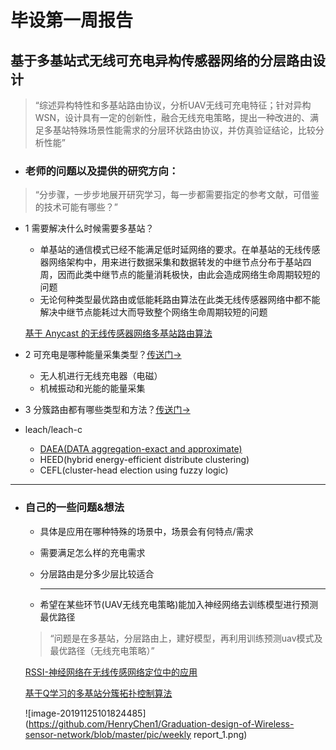 # 毕设第一周报告

## **基于多基站式无线可充电异构传感器网络的分层路由设计**

> “综述异构特性和多基站路由协议，分析UAV无线可充电特征；针对异构WSN，设计具有一定的创新性，融合无线充电策略，提出一种改进的、满足多基站特殊场景性能需求的分层环状路由协议，并仿真验证结论，比较分析性能”

-  ### **老师的问题以及提供的研究方向：**

>“分步骤，一步步地展开研究学习，每一步都需要指定的参考文献，可借鉴的技术可能有哪些？”

- 1 需要解决什么时候需要多基站？

  - 单基站的通信模式已经不能满足低时延网络的要求。在单基站的无线传感器网络架构中，用来进行数据采集和数据转发的中继节点分布于基站四周，因而此类中继节点的能量消耗极快，由此会造成网络生命周期较短的问题
  - 无论何种类型最优路由或低能耗路由算法在此类无线传感器网络中都不能解决中继节点能耗过大而导致整个网络生命周期较短的问题
  
  [基于 Anycast 的无线传感器网络多基站路由算法]( [https://github.com/HenryChen1/Graduation-design-of-Wireless-sensor-network/blob/master/reference/%E5%9F%BA%E4%BA%8EAnycast%E7%9A%84%E6%97%A0%E7%BA%BF%E4%BC%A0%E6%84%9F%E5%99%A8%E7%BD%91%E7%BB%9C%E5%A4%9A%E5%9F%BA%E7%AB%99%E8%B7%AF%E7%94%B1%E7%AE%97%E6%B3%95_%E6%9E%97%E6%B5%B7%E5%B3%B0.pdf](https://github.com/HenryChen1/Graduation-design-of-Wireless-sensor-network/blob/master/reference/基于Anycast的无线传感器网络多基站路由算法_林海峰.pdf) )


- 2 可充电是哪种能量采集类型？[传送门->]( https://wenku.baidu.com/view/d3d2fda4f524ccbff12184c8.html )

  - 无人机进行无线充电器（电磁）
  - 机械振动和光能的能量采集


- 3 分簇路由都有哪些类型和方法？[传送门->]( https://blog.csdn.net/bbs375/article/details/52057553)
- leach/leach-c
  - [DAEA(DATA aggregation-exact and approximate)]( https://wenku.baidu.com/view/33986a5478563c1ec5da50e2524de518964bd3d3.html )
  - HEED(hybrid energy-efficient distribute clustering)
  - CEFL(cluster-head election using fuzzy logic) 

---

- ### 自己的一些问题&想法
  
  - 具体是应用在哪种特殊的场景中，场景会有何特点/需求
  
  - 需要满足怎么样的充电需求

  - 分层路由是分多少层比较适合
  
    ---
  
    
  
  
  - 希望在某些环节(UAV无线充电策略)能加入神经网络去训练模型进行预测最优路径
  
  > “问题是在多基站，分层路由上，建好模型，再利用训练预测uav模式及最优路径（无线充电策略）”
  
  [RSSI-神经网络在无线传感网络定位中的应用]( [https://github.com/HenryChen1/Graduation-design-of-Wireless-sensor-network/blob/master/reference/RSSI-%E7%A5%9E%E7%BB%8F%E7%BD%91%E7%BB%9C%E5%9C%A8%E6%97%A0%E7%BA%BF%E4%BC%A0%E6%84%9F%E7%BD%91%E7%BB%9C%E5%AE%9A%E4%BD%8D%E4%B8%AD%E7%9A%84%E5%BA%94%E7%94%A8.pdf](https://github.com/HenryChen1/Graduation-design-of-Wireless-sensor-network/blob/master/reference/RSSI-神经网络在无线传感网络定位中的应用.pdf) )
  
  [基于Q学习的多基站分簇拓扑控制算法]( [https://github.com/HenryChen1/Graduation-design-of-Wireless-sensor-network/blob/master/reference/%E5%9F%BA%E4%BA%8EQ%E5%AD%A6%E4%B9%A0%E7%9A%84%E5%A4%9A%E5%9F%BA%E7%AB%99%E5%88%86%E7%B0%87%E6%8B%93%E6%89%91%E6%8E%A7%E5%88%B6%E7%AE%97%E6%B3%95.pdf](https://github.com/HenryChen1/Graduation-design-of-Wireless-sensor-network/blob/master/reference/基于Q学习的多基站分簇拓扑控制算法.pdf) )
  
  ![image-20191125101824485](https://github.com/HenryChen1/Graduation-design-of-Wireless-sensor-network/blob/master/pic/weekly report_1.png)
  
  